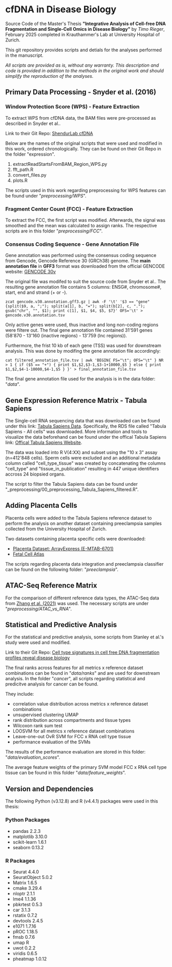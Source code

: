 # cfDNA in Disease Biology
Source Code of the Master's Thesis **"Integrative Analysis of Cell-free DNA Fragmentation and Single-Cell Omics in Disease Biology"** by _Timo Rieger_, February 2025 completed in Krauthammer's Lab at University Hospital of Zurich.

This git repository provides scripts and detials for the analyses performed in the manuscript.

_All scripts are provided as is, without any warranty. This description and code is provided in addition to the methods in the original work and should simplify the reproduction of the analyses._

## Primary Data Processing - Snyder et al. (2016)
### Window Protection Score (WPS) - Feature Extraction
To extract WPS from cfDNA data, the BAM files were pre-processed as described in Snyder et al..

Link to their Git Repo: [ShendurLab cfDNA](https://github.com/shendurelab/cfDNA/blob/master)

Below are the names of the original scripts that were used and modified in this work, ordered chronologically. They can be found on their Git Repo in the folder "expression".

1. extractReadStartsFromBAM_Region_WPS.py
2. fft_path.R
3. convert_files.py
4. plots.R

The scripts used in this work regarding preprocessing for WPS features can be found under "_preprocessing/WPS_".

### Fragment Center Count (FCC) - Feature Extraction
To extract the FCC, the first script was modified. Afterwards, the signal was smoothed and the mean was calculated to assign ranks. The respective scripts are in this folder "_preprocessing/FCC_".

### Consensus Coding Sequence - Gene Annotation File
Gene annotation was performed using the consensus coding sequence from Gencode, Gencode Reference 30 (GRCh38) genome. The **main annotation file** in **GFF3** format was downloaded from the official GENCODE website: [GENCODE 30v](https://www.gencodegenes.org/human/release_30.html)

The original file was modifed to suit the source code from Snyder et al.. The resulting gene annotation file contains 5 columns: ENSG#, chromosome#, start, end and strand (+ or -).

`zcat gencode.v30.annotation.gff3.gz | awk -F '\t' '$3 == "gene" {split($9, a, ";"); split(a[1], b, "="); split(b[2], c, "."); gsub("chr", "", $1); print c[1], $1, $4, $5, $7}' OFS='\t' > gencode.v30.annotation.tsv`

Only active genes were used, thus inactive and long non-coding regions were filtere out. The final gene annotation file contained 31'591 genes (58'870 - 13'160 (inactive regions) - 13'759 (lnc regions)).

Furthermore, the frist 10 kb of each gene (TSS) was used for downstream analysis. This was done by modifing the gene annotation file accordingly:

`cat filtered_annotation_file.tsv | awk 'BEGIN{ FS="\t"; OFS="\t" } NR > 1 { if ($5 == "+") { print $1,$2,$3-1,$3-1+10000,$5 } else { print $1,$2,$4-1-10000,$4-1,$5 } }' > final_annotation_file.tsv`

The final gene annotation file used for the analysis is in the data folder: "_data_".

## Gene Expression Reference Matrix - Tabula Sapiens
The Single-cell RNA sequencing data that was downloaded can be found under this link: [Tabula Sapiens Data](https://cellxgene.cziscience.com/collections/e5f58829-1a66-40b5-a624-9046778e74f5). Specifically, the RDS file called "Tabula Sapiens - All cells" was downloaded. More information and tools to visualize the data beforehand can be found under the offical Tabula Sapiens link: [Offical Tabula Sapiens Website](https://tabula-sapiens.sf.czbiohub.org/).

The data was loaded into R V(4:XX) and subset using the "10 x 3" assay (n=412'848 cells). Sperm cells were excluded and an additional metadata column called "cell_type_tissue" was created by concatenating the columns "cell_type" and "tissue_in_publication" resulting in 447 unique identifiers accross 24 biopsied organs.

The script to filter the Tabula Sapiens data can be found under "_preprocessing/00_preprocessing_Tabula_Sapiens_filtered.R".

## Adding Placenta Cells
Placenta cells were added to the Tabula Sapiens reference dataset to perform the analysis on another dataset containing preeclampsia samples collected from the University Hospital of Zurich.

Two datasets containing placenta specific cells were downloaded:
 - [Placenta Dataset: ArrayExpress (E-MTAB-6701)](https://www.ebi.ac.uk/biostudies/arrayexpress/studies/E-MTAB-6701)
- [Fetal Cell Atlas](https://descartes.brotmanbaty.org/bbi/human-gene-expression-during-development/)

The scripts regarding placenta data integration and preeclampsia classifier can be found on the following folder: "_preeclampsia_".

## ATAC-Seq Reference Matrix
For the comparison of different reference data types, the ATAC-Seq data from [Zhang et al. (2021)](https://pubmed.ncbi.nlm.nih.gov/34774128/) was used.
The necessary scripts are under "_preprocessing/ATAC_vs_RNA_".

## Statistical and Predictive Analysis
For the statistical and predictive analysis, some scripts from Stanley et al.'s study were used and modified.

Link to their Git Repo: [Cell type signatures in cell free DNA fragmentation profiles reveal disease biology](https://github.com/JorisVermeeschLab/cfDNA_cell_of_origin?tab=readme-ov-file#cell-type-signatures-in-cell-free-dna-fragmentation-profiles-reveal-disease-biology)

The final ranks across features for all metrics x reference dataset combinations can be found in "_data/ranks_" and are used for downstream analysis.
In the folder "_cancer_", all scripts regarding statistical and predicitve analysis for cancer can be found.

They include:
- correlation value distribution across metrics x reference dataset combinations
- unsupervised clustering UMAP
- rank distribution across compartments and tissue types
- Wilcoxon rank sum test
- LOOSVM for all metrics x reference dataset combinations
- Leave-one-out OvR SVM for FCC x RNA cell type tissue
- performance evaluation of the SVMs

The results of the performance evaluation are stored in this folder: "_data/evaluation_scores_".

The average feature weights of the primary SVM model FCC x RNA cell type tissue can be found in this folder "_data/feature_weights_".

## Version and Dependencies
The following Python (v3.12.8) and R (v4.4.1) packages were used in this thesis:

### Python Packages
- pandas 2.2.3
- matplotlib 3.10.0
- scikit-learn 1.6.1
- seaborn 0.13.2

### R Packages
- Seurat 4.4.0
- SeuratObject 5.0.2
- Matrix 1.6.5
- cmake 3.29.4
- nloptr 2.1.1
- lme4 1.1.36
- pbkrtest 0.5.3
- car 3.1.3
- rstatix 0.7.2
- devtools 2.4.5
- e1071 1.7.16
- pROC 1.18.5
- fmsb 0.7.6
- umap R
- uwot 0.2.2
- viridis 0.6.5
- pheatmap 1.0.12
